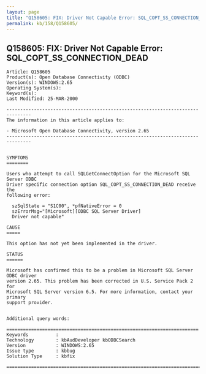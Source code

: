 ```yaml
---
layout: page
title: "Q158605: FIX: Driver Not Capable Error: SQL_COPT_SS_CONNECTION_DEAD"
permalink: kb/158/Q158605/
---
```


## Q158605: FIX: Driver Not Capable Error: SQL_COPT_SS_CONNECTION_DEAD

	Article: Q158605
	Product(s): Open Database Connectivity (ODBC)
	Version(s): WINDOWS:2.65
	Operating System(s): 
	Keyword(s): 
	Last Modified: 25-MAR-2000
	
	-------------------------------------------------------------------------------
	The information in this article applies to:
	
	- Microsoft Open Database Connectivity, version 2.65 
	-------------------------------------------------------------------------------
	
	
	SYMPTOMS
	========
	
	Users who attempt to call SQLGetConnectOption for the Microsoft SQL Server ODBC
	Driver specific connection option SQL_COPT_SS_CONNECTION_DEAD receive the
	following error:
	
	  szSqlState = "S1C00", *pfNativeError = 0
	  szErrorMsg="[Microsoft][ODBC SQL Server Driver]
	  Driver not capable"
	
	CAUSE
	=====
	
	This option has not yet been implemented in the driver.
	
	STATUS
	======
	
	Microsoft has confirmed this to be a problem in Microsoft SQL Server ODBC driver
	version 2.65. This problem has been corrected in U.S. Service Pack 2 for
	Microsoft SQL Server version 6.5. For more information, contact your primary
	support provider.
	
	
	Additional query words:
	
	======================================================================
	Keywords          :  
	Technology        : kbAudDeveloper kbODBCSearch
	Version           : WINDOWS:2.65
	Issue type        : kbbug
	Solution Type     : kbfix
	
	=============================================================================
	
